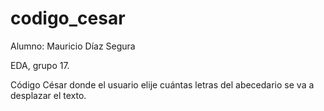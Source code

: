 # codigo_cesar
Alumno: Mauricio Díaz Segura

EDA, grupo 17.

Código César donde el usuario elije cuántas letras del abecedario se va a desplazar el texto.
